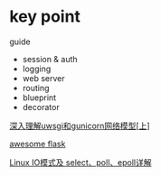 # key point
guide
- session & auth
- logging
- web server
- routing
- blueprint
- decorator

[深入理解uwsgi和gunicorn网络模型[上]](http://xiaorui.cc/2017/02/16/%E6%B7%B1%E5%85%A5%E7%90%86%E8%A7%A3uwsgi%E5%92%8Cgunicorn%E7%BD%91%E7%BB%9C%E6%A8%A1%E5%9E%8B%E4%B8%8A/)

[awesome flask](https://github.com/humiaozuzu/awesome-flask)

[Linux IO模式及 select、poll、epoll详解](https://segmentfault.com/a/1190000003063859)
